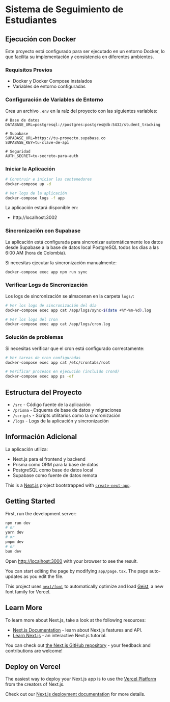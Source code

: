 # Sistema de Seguimiento de Estudiantes

## Ejecución con Docker

Este proyecto está configurado para ser ejecutado en un entorno Docker, lo que facilita su implementación y consistencia en diferentes ambientes.

### Requisitos Previos

- Docker y Docker Compose instalados
- Variables de entorno configuradas

### Configuración de Variables de Entorno

Crea un archivo `.env` en la raíz del proyecto con las siguientes variables:

```
# Base de datos
DATABASE_URL=postgresql://postgres:postgres@db:5432/student_tracking

# Supabase
SUPABASE_URL=https://tu-proyecto.supabase.co
SUPABASE_KEY=tu-clave-de-api

# Seguridad
AUTH_SECRET=tu-secreto-para-auth
```

### Iniciar la Aplicación

```bash
# Construir e iniciar los contenedores
docker-compose up -d

# Ver logs de la aplicación
docker-compose logs -f app
```

La aplicación estará disponible en:
- http://localhost:3002

### Sincronización con Supabase

La aplicación está configurada para sincronizar automáticamente los datos desde Supabase a la base de datos local PostgreSQL todos los días a las 6:00 AM (hora de Colombia).

Si necesitas ejecutar la sincronización manualmente:

```bash
docker-compose exec app npm run sync
```

### Verificar Logs de Sincronización

Los logs de sincronización se almacenan en la carpeta `logs/`:

```bash
# Ver los logs de sincronización del día
docker-compose exec app cat /app/logs/sync-$(date +%Y-%m-%d).log

# Ver los logs del cron
docker-compose exec app cat /app/logs/cron.log
```

### Solución de problemas

Si necesitas verificar que el cron está configurado correctamente:

```bash
# Ver tareas de cron configuradas
docker-compose exec app cat /etc/crontabs/root

# Verificar procesos en ejecución (incluido crond)
docker-compose exec app ps -ef
```

## Estructura del Proyecto

- `/src` - Código fuente de la aplicación
- `/prisma` - Esquema de base de datos y migraciones
- `/scripts` - Scripts utilitarios como la sincronización
- `/logs` - Logs de la aplicación y sincronización

## Información Adicional

La aplicación utiliza:
- Next.js para el frontend y backend
- Prisma como ORM para la base de datos
- PostgreSQL como base de datos local
- Supabase como fuente de datos remota

This is a [Next.js](https://nextjs.org) project bootstrapped with [`create-next-app`](https://nextjs.org/docs/app/api-reference/cli/create-next-app).

## Getting Started
First, run the development server:

```bash
npm run dev
# or
yarn dev
# or
pnpm dev
# or
bun dev
```

Open [http://localhost:3000](http://localhost:3000) with your browser to see the result.

You can start editing the page by modifying `app/page.tsx`. The page auto-updates as you edit the file.

This project uses [`next/font`](https://nextjs.org/docs/app/building-your-application/optimizing/fonts) to automatically optimize and load [Geist](https://vercel.com/font), a new font family for Vercel.

## Learn More

To learn more about Next.js, take a look at the following resources:

- [Next.js Documentation](https://nextjs.org/docs) - learn about Next.js features and API.
- [Learn Next.js](https://nextjs.org/learn) - an interactive Next.js tutorial.

You can check out [the Next.js GitHub repository](https://github.com/vercel/next.js) - your feedback and contributions are welcome!

## Deploy on Vercel

The easiest way to deploy your Next.js app is to use the [Vercel Platform](https://vercel.com/new?utm_medium=default-template&filter=next.js&utm_source=create-next-app&utm_campaign=create-next-app-readme) from the creators of Next.js.

Check out our [Next.js deployment documentation](https://nextjs.org/docs/app/building-your-application/deploying) for more details.
